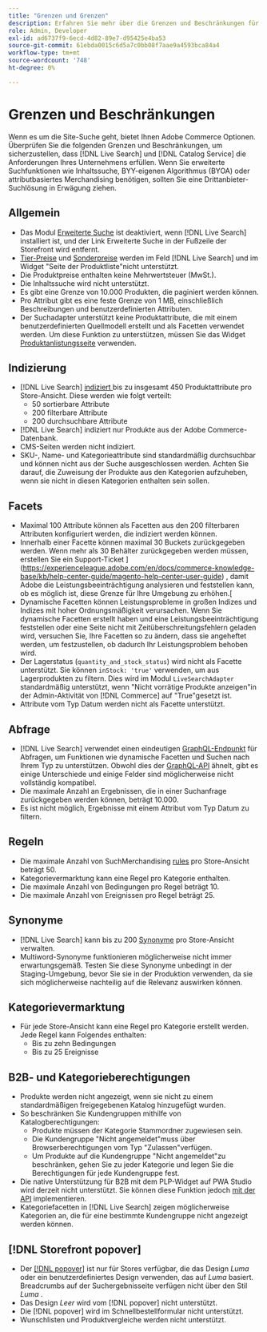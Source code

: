 ```yaml
---
title: "Grenzen und Grenzen"
description: Erfahren Sie mehr über die Grenzen und Beschränkungen für [!DNL Live Search] s, um sicherzustellen, dass sie den Anforderungen Ihres Unternehmens entsprechen.
role: Admin, Developer
exl-id: ad6737f9-6ecd-4d82-89e7-d95425e4ba53
source-git-commit: 61ebda0015c6d5a7c0bb08f7aae9a4593bca84a4
workflow-type: tm+mt
source-wordcount: '748'
ht-degree: 0%

---
```


# Grenzen und Beschränkungen

Wenn es um die Site-Suche geht, bietet Ihnen Adobe Commerce Optionen. Überprüfen Sie die folgenden Grenzen und Beschränkungen, um sicherzustellen, dass [!DNL Live Search] und [!DNL Catalog Service] die Anforderungen Ihres Unternehmens erfüllen. Wenn Sie erweiterte Suchfunktionen wie Inhaltssuche, BYY-eigenen Algorithmus (BYOA) oder attributbasiertes Merchandising benötigen, sollten Sie eine Drittanbieter-Suchlösung in Erwägung ziehen.

## Allgemein

- Das Modul [Erweiterte Suche](https://experienceleague.adobe.com/en/docs/commerce-admin/catalog/catalog/search/search) ist deaktiviert, wenn [!DNL Live Search] installiert ist, und der Link Erweiterte Suche in der Fußzeile der Storefront wird entfernt.
- [Tier-Preise](https://experienceleague.adobe.com/en/docs/commerce-admin/catalog/products/pricing/product-price-tier) und [Sonderpreise](https://experienceleague.adobe.com/en/docs/commerce-admin/catalog/products/pricing/product-price-special) werden im Feld [!DNL Live Search] und im Widget &quot;Seite der Produktliste&quot;nicht unterstützt.
- Die Produktpreise enthalten keine Mehrwertsteuer (MwSt.).
- Die Inhaltssuche wird nicht unterstützt.
- Es gibt eine Grenze von 10.000 Produkten, die paginiert werden können.
- Pro Attribut gibt es eine feste Grenze von 1 MB, einschließlich Beschreibungen und benutzerdefinierten Attributen.
- Der Suchadapter unterstützt keine Produktattribute, die mit einem benutzerdefinierten Quellmodell erstellt und als Facetten verwendet werden. Um diese Funktion zu unterstützen, müssen Sie das Widget [Produktanlistungsseite](plp-styling.md) verwenden.

## Indizierung

- [!DNL Live Search] [ indiziert ](indexing.md) bis zu insgesamt 450 Produktattribute pro Store-Ansicht. Diese werden wie folgt verteilt:
   - 50 sortierbare Attribute
   - 200 filterbare Attribute
   - 200 durchsuchbare Attribute
- [!DNL Live Search] indiziert nur Produkte aus der Adobe Commerce-Datenbank.
- CMS-Seiten werden nicht indiziert.
- SKU-, Name- und Kategorieattribute sind standardmäßig durchsuchbar und können nicht aus der Suche ausgeschlossen werden. Achten Sie darauf, die Zuweisung der Produkte aus den Kategorien aufzuheben, wenn sie nicht in diesen Kategorien enthalten sein sollen.

## Facets

- Maximal 100 Attribute können als Facetten aus den 200 filterbaren Attributen konfiguriert werden, die indiziert werden können.
- Innerhalb einer Facette können maximal 30 Buckets zurückgegeben werden. Wenn mehr als 30 Behälter zurückgegeben werden müssen, erstellen Sie ein Support-Ticket ](https://experienceleague.adobe.com/en/docs/commerce-knowledge-base/kb/help-center-guide/magento-help-center-user-guide) , damit Adobe die Leistungsbeeinträchtigung analysieren und feststellen kann, ob es möglich ist, diese Grenze für Ihre Umgebung zu erhöhen.[
- Dynamische Facetten können Leistungsprobleme in großen Indizes und Indizes mit hoher Ordnungsmäßigkeit verursachen. Wenn Sie dynamische Facetten erstellt haben und eine Leistungsbeeinträchtigung feststellen oder eine Seite nicht mit Zeitüberschreitungsfehlern geladen wird, versuchen Sie, Ihre Facetten so zu ändern, dass sie angeheftet werden, um festzustellen, ob dadurch Ihr Leistungsproblem behoben wird.
- Der Lagerstatus (`quantity_and_stock_status`) wird nicht als Facette unterstützt. Sie können `inStock: 'true'` verwenden, um aus Lagerprodukten zu filtern. Dies wird im Modul `LiveSearchAdapter` standardmäßig unterstützt, wenn &quot;Nicht vorrätige Produkte anzeigen&quot;in der Admin-Aktivität von [!DNL Commerce] auf &quot;True&quot;gesetzt ist.
- Attribute vom Typ Datum werden nicht als Facette unterstützt.

## Abfrage

- [!DNL Live Search] verwendet einen eindeutigen [GraphQL-Endpunkt](https://developer.adobe.com/commerce/services/graphql/live-search/) für Abfragen, um Funktionen wie dynamische Facetten und Suchen nach Ihrem Typ zu unterstützen. Obwohl dies der [GraphQL-API](https://developer.adobe.com/commerce/webapi/graphql/) ähnelt, gibt es einige Unterschiede und einige Felder sind möglicherweise nicht vollständig kompatibel.
- Die maximale Anzahl an Ergebnissen, die in einer Suchanfrage zurückgegeben werden können, beträgt 10.000.
- Es ist nicht möglich, Ergebnisse mit einem Attribut vom Typ Datum zu filtern.

## Regeln

- Die maximale Anzahl von SuchMerchandising [rules](rules.md) pro Store-Ansicht beträgt 50.
- Kategorievermarktung kann eine Regel pro Kategorie enthalten.
- Die maximale Anzahl von Bedingungen pro Regel beträgt 10.
- Die maximale Anzahl von Ereignissen pro Regel beträgt 25.

## Synonyme

- [!DNL Live Search] kann bis zu 200 [Synonyme](synonyms.md) pro Store-Ansicht verwalten.
- Multiword-Synonyme funktionieren möglicherweise nicht immer erwartungsgemäß. Testen Sie diese Synonyme unbedingt in der Staging-Umgebung, bevor Sie sie in der Produktion verwenden, da sie sich möglicherweise nachteilig auf die Relevanz auswirken können.

## Kategorievermarktung

- Für jede Store-Ansicht kann eine Regel pro Kategorie erstellt werden. Jede Regel kann Folgendes enthalten:
   - Bis zu zehn Bedingungen
   - Bis zu 25 Ereignisse

## B2B- und Kategorieberechtigungen

- Produkte werden nicht angezeigt, wenn sie nicht zu einem standardmäßigen freigegebenen Katalog hinzugefügt wurden.
- So beschränken Sie Kundengruppen mithilfe von Katalogberechtigungen:
   - Produkte müssen der Kategorie Stammordner zugewiesen sein.
   - Die Kundengruppe &quot;Nicht angemeldet&quot;muss über Browserberechtigungen vom Typ &quot;Zulassen&quot;verfügen.
   - Um Produkte auf die Kundengruppe &quot;Nicht angemeldet&quot;zu beschränken, gehen Sie zu jeder Kategorie und legen Sie die Berechtigungen für jede Kundengruppe fest.
- Die native Unterstützung für B2B mit dem PLP-Widget auf PWA Studio wird derzeit nicht unterstützt. Sie können diese Funktion jedoch [mit der API](install.md#pwa-support) implementieren.
- Kategoriefacetten in [!DNL Live Search] zeigen möglicherweise Kategorien an, die für eine bestimmte Kundengruppe nicht angezeigt werden können.

## [!DNL Storefront popover]

- Der [[!DNL popover]](storefront-popover.md) ist nur für Stores verfügbar, die das Design *Luma* oder ein benutzerdefiniertes Design verwenden, das auf *Luma* basiert. Breadcrumbs auf der Suchergebnisseite verfügen nicht über den Stil *Luma* .
- Das Design *Leer* wird vom [!DNL popover] nicht unterstützt.
- Die [!DNL popover] wird im Schnellbestellformular nicht unterstützt.
- Wunschlisten und Produktvergleiche werden nicht unterstützt.

